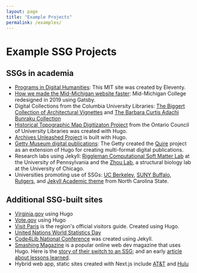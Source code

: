 ```yaml
---
layout: page
title: "Example Projects"
permalink: /examples/
---
```


# Example SSG Projects

## SSGs in academia

- [Programs in Digital Humanities](https://digitalhumanities.mit.edu/): This MIT site was created by Eleventy.
- [How we made the Mid-Michigan website faster](https://www.midmich.edu/community/about-mmcc/college-governance/board-trustees/midmonth/midmonth-2019/midmonth-march-2019/how-we-made-mid-web-site-front-page-faster): Mid-Michigan College redesigned in 2019 using Gatsby.
- Digital Collections from the Columbia University Libraries: [The Biggert Collection of Architectural Vignettes](https://dlc.library.columbia.edu/biggert/) and [The Barbara Curtis Adachi Bunraku Collection](https://bunraku.library.columbia.edu/)
- [Historical Topographic Map Digitizaton Project](https://ocul.on.ca/topomaps/) from the Ontario Council of University Libraries was created with Hugo.
- [Archives Unleashed Project](https://archivesunleashed.org/) is built with Hugo.
- [Getty Museum digital publications](https://www.getty.edu/publications/digital/index.html): The Getty created the [Quire](https://www.getty.edu/publications/digital/platforms-tools.html) project as an extension of Hugo for creating multi-format digital publications.
- Research labs using Jekyll: [Riggleman Computational Soft Matter Lab](http://rrgroup.seas.upenn.edu/) at the University of Pennsylvania and the [Zhou Lab](https://zhaolab.uchicago.edu/), a structural biology lab at the University of Chicago.
- Universities promoting use of SSGs: [UC Berkeley](https://www.ocf.berkeley.edu/docs/services/web/jekyll/), [SUNY Buffalo](https://research.lib.buffalo.edu/dh/share), [Rutgers](https://dh.rutgers.edu/event/hugo-websites-1/), and [Jekyll Academic theme](https://ncsu-libraries.github.io/jekyll-academic-docs/) from North Carolina State.

## Additional SSG-built sites

- [Virginia.gov](https://www.virginia.gov/) using Hugo
- [Vote.gov](https://vote.gov/) using Hugo
- [Visit Paris](https://www.visitparisregion.com/en) is the region's official visitors guide. Created using Hugo.
- [United Nations World Statistics Day](https://worldstatisticsday.org/)
- [Code4Lib National Conference](https://2021.code4lib.org/) was created using Jekyll.
- [Smashing Magazine](https://www.smashingmagazine.com/) is a popular online web dev magazine that uses Hugo. Here is the [story of their switch to an SSG](https://www.smashingmagazine.com/2017/03/a-little-surprise-is-waiting-for-you-here/); and an early [article about lessons learned](https://www.smashingmagazine.com/2016/08/using-a-static-site-generator-at-scale-lessons-learned/).
- Hybrid web app, static sites created with Next.js include [AT&T](att.com) and [Hulu](hulu.com)